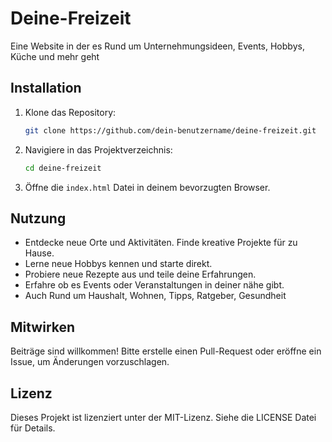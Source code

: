 # Deine-Freizeit
Eine Website in der es Rund um Unternehmungsideen, Events, Hobbys, Küche und mehr geht




## Installation

1. Klone das Repository:
    ```bash
    git clone https://github.com/dein-benutzername/deine-freizeit.git
    ```
2. Navigiere in das Projektverzeichnis:
    ```bash
    cd deine-freizeit
    ```
3. Öffne die `index.html` Datei in deinem bevorzugten Browser.

## Nutzung

- Entdecke neue Orte und Aktivitäten. Finde kreative Projekte für zu Hause.
- Lerne neue Hobbys kennen und starte direkt.
- Probiere neue Rezepte aus und teile deine Erfahrungen.
- Erfahre ob es Events oder Veranstaltungen in deiner nähe gibt.
- Auch Rund um Haushalt, Wohnen, Tipps, Ratgeber, Gesundheit 

## Mitwirken

Beiträge sind willkommen! Bitte erstelle einen Pull-Request oder eröffne ein Issue, um Änderungen vorzuschlagen.

## Lizenz

Dieses Projekt ist lizenziert unter der MIT-Lizenz. Siehe die LICENSE Datei für Details.
